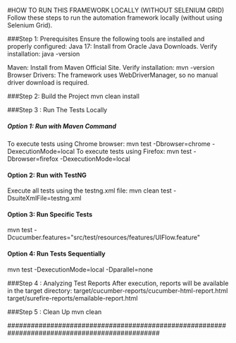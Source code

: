 

#HOW TO RUN THIS FRAMEWORK LOCALLY (WITHOUT SELENIUM GRID)
Follow these steps to run the automation framework locally (without using Selenium Grid).

###Step 1: Prerequisites
Ensure the following tools are installed and properly configured:
Java 17:
Install from Oracle Java Downloads.
Verify installation: java -version

Maven:
Install from Maven Official Site.
Verify installation: mvn -version
Browser Drivers: The framework uses WebDriverManager, so no manual driver download is required.

###Step 2: Build the Project
mvn clean install

###Step 3 : Run The Tests Locally
##### Option 1: Run with Maven Command
To execute tests using Chrome browser: mvn test -Dbrowser=chrome -DexecutionMode=local
To execute tests using Firefox: mvn test -Dbrowser=firefox -DexecutionMode=local

#### Option 2: Run with TestNG
Execute all tests using the testng.xml file: mvn clean test -DsuiteXmlFile=testng.xml

#### Option 3: Run Specific Tests
mvn test -Dcucumber.features="src/test/resources/features/UIFlow.feature"

#### Option 4: Run Tests Sequentially
mvn test -DexecutionMode=local -Dparallel=none

###Step 4 : Analyzing Test Reports
After execution, reports will be available in the target directory: 
target/cucumber-reports/cucumber-html-report.html
target/surefire-reports/emailable-report.html

###Step 5 : Clean Up
mvn clean

###############################################################################################

